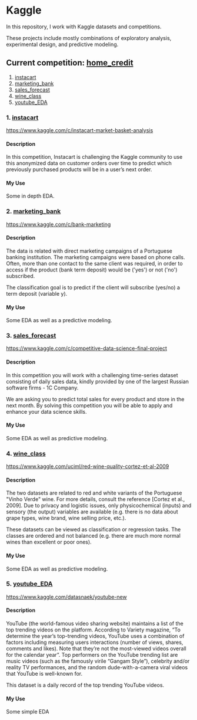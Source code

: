 # Kaggle

In this repository, I work with Kaggle datasets and competitions.

These projects include mostly combinations of exploratory analysis, experimental design, and predictive modeling.

## Current competition: [home_credit](https://www.kaggle.com/c/home-credit-default-risk)

1. [instacart](instacart/instacart.ipynb)
2. [marketing_bank](marketing_bank/marketing_bank.ipynb)
3. [sales_forecast](sales_forecast/sales_forecast.ipynb)
4. [wine_class](wine_class/wine_class.ipynb)
5. [youtube_EDA](youtube_EDA/youtube_EDA.ipynb)

### 1. [instacart](instacart/instacart.ipynb)
https://www.kaggle.com/c/instacart-market-basket-analysis

#### Description
In this competition, Instacart is challenging the Kaggle community to use this anonymized data on customer orders over time to predict which previously purchased products will be in a user’s next order. 

#### My Use
Some in depth EDA. 

### 2. [marketing_bank](marketing_bank/marketing_bank.ipynb)
https://www.kaggle.com/c/bank-marketing

#### Description
The data is related with direct marketing campaigns of a Portuguese banking institution. The marketing campaigns were based on phone calls. Often, more than one contact to the same client was required, in order to access if the product (bank term deposit) would be ('yes') or not ('no') subscribed.

The classification goal is to predict if the client will subscribe (yes/no) a term deposit (variable y).

#### My Use
Some EDA as well as a predictive modeling.

### 3. [sales_forecast](sales_forecast.ipynb)
https://www.kaggle.com/c/competitive-data-science-final-project

#### Description
In this competition you will work with a challenging time-series dataset consisting of daily sales data, kindly provided by one of the largest Russian software firms - 1C Company. 

We are asking you to predict total sales for every product and store in the next month. By solving this competition you will be able to apply and enhance your data science skills.

#### My Use
Some EDA as well as predictive modeling.

### 4. [wine_class](wine_class.ipynb)
https://www.kaggle.com/uciml/red-wine-quality-cortez-et-al-2009

#### Description
The two datasets are related to red and white variants of the Portuguese "Vinho Verde" wine. For more details, consult the reference [Cortez et al., 2009]. Due to privacy and logistic issues, only physicochemical (inputs) and sensory (the output) variables are available (e.g. there is no data about grape types, wine brand, wine selling price, etc.).

These datasets can be viewed as classification or regression tasks. The classes are ordered and not balanced (e.g. there are much more normal wines than excellent or poor ones).

#### My Use
Some EDA as well as predictive modeling.

### 5. [youtube_EDA](youtube_EDA/youtube_EDA.ipynb)
https://www.kaggle.com/datasnaek/youtube-new

#### Description
YouTube (the world-famous video sharing website) maintains a list of the top trending videos on the platform. According to Variety magazine, “To determine the year’s top-trending videos, YouTube uses a combination of factors including measuring users interactions (number of views, shares, comments and likes). Note that they’re not the most-viewed videos overall for the calendar year”. Top performers on the YouTube trending list are music videos (such as the famously virile “Gangam Style”), celebrity and/or reality TV performances, and the random dude-with-a-camera viral videos that YouTube is well-known for.

This dataset is a daily record of the top trending YouTube videos.

#### My Use
Some simple EDA
